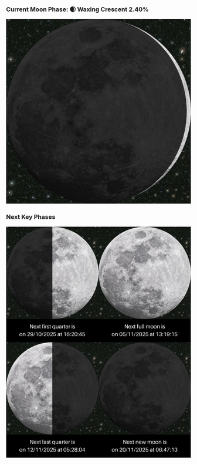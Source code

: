 ### Current Moon Phase: 🌒 Waxing Crescent 2.40%
![Moon Phase](moonphase.png)
### Next Key Phases
![Gallery](gallery.png)